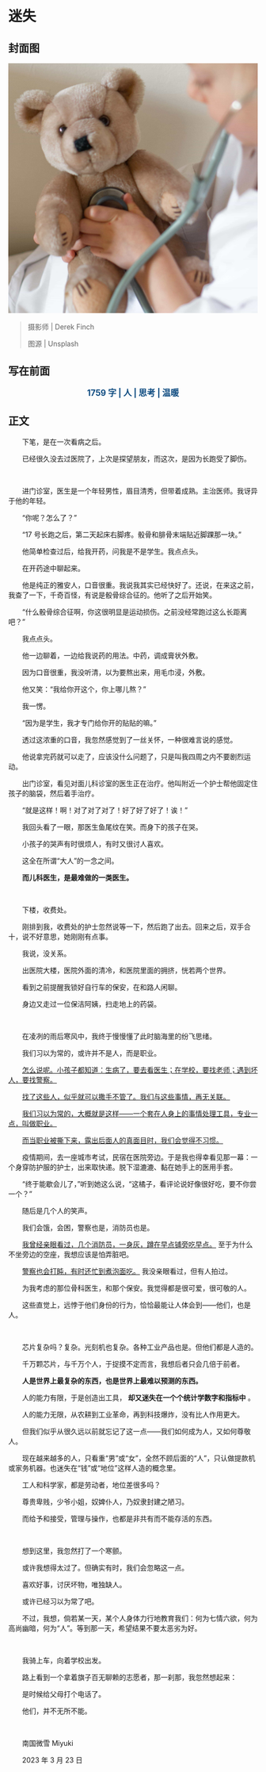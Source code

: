 # 迷失

## 封面图

![](https://raw.githubusercontent.com/TinySnow/GithubImageHosting/main/blog/articles/literature/derek-finch-Gi8Q8IfpxdY-unsplash.jpg)

> 摄影师 | Derek Finch
>
> 图源 | Unsplash

## 写在前面

<p style="color:#0f4c81; text-align:center; font-weight:bold; font-size:larger;">1759 字 | 人 | 思考 | 温暖</p>

## 正文

　　下笔，是在一次看病之后。

　　已经很久没去过医院了，上次是探望朋友，而这次，是因为长跑受了脚伤。

<br />

　　进门诊室，医生是一个年轻男性，眉目清秀，但带着成熟。主治医师。我讶异于他的年轻。

　　“你呢？怎么了？”

　　“17 号长跑之后，第二天起床右脚疼。骰骨和腓骨末端贴近脚踝那一块。”

　　他简单检查过后，给我开药，问我是不是学生。我点点头。

　　在开药途中聊起来。

　　他是纯正的雅安人，口音很重。我说我其实已经快好了。还说，在来这之前，我查了一下，千奇百怪，有说是骰骨综合征的。他听了之后开始笑。

　　“什么骰骨综合征啊，你这很明显是运动损伤。之前没经常跑过这么长距离吧？”

　　我点点头。

　　他一边聊着，一边给我说药的用法。中药，调成膏状外敷。

　　因为口音很重，我没听清，以为要熬出来，用毛巾浸，外敷。

　　他又笑：“我给你开这个，你上哪儿熬？”

　　我一愣。

　　“因为是学生，我才专门给你开的贴贴的嘛。”

　　透过这浓重的口音，我忽然感觉到了一丝关怀，一种很难言说的感觉。

　　他说拿完药就可以走了，应该没什么问题了，只是叫我四周之内不要剧烈运动。

　　出门诊室，看见对面儿科诊室的医生正在治疗。他叫附近一个护士帮他固定住孩子的脑袋，然后着手治疗。

　　“就是这样！啊！对了对了对了！好了好了好了！诶！”

　　我回头看了一眼，那医生鱼尾纹在笑。而身下的孩子在哭。

　　小孩子的哭声有时很烦人，有时又很讨人喜欢。

　　这全在所谓“大人”的一念之间。

　　**而儿科医生，是最难做的一类医生。**

<br />

　　下楼，收费处。

　　刚排到我，收费处的护士忽然说等一下，然后跑了出去。回来之后，双手合十，说不好意思，她刚刚有点事。

　　我说，没关系。

　　出医院大楼，医院外面的清冷，和医院里面的拥挤，恍若两个世界。

　　看到之前提醒我锁好自行车的保安，在和路人闲聊。

　　身边又走过一位保洁阿姨，扫走地上的药袋。

<br />

　　在凌冽的雨后寒风中，我终于慢慢懂了此时脑海里的纷飞思绪。

　　我们习以为常的，或许并不是人，而是职业。

　　<u>怎么说呢。小孩子都知道：生病了，要去看医生；在学校，要找老师；遇到坏人，要找警察。</u>

　　<u>找了这些人，似乎就可以撒手不管了。我们与这些事情，再无关联。</u>

　　<u>我们习以为常的，大概就是这样——一个套在人身上的事情处理工具，专业一点，叫做职业。</u>

　　<u>而当职业被撕下来，露出后面人的真面目时，我们会觉得不习惯。</u>

　　疫情期间，去一座城市考试，民宿在医院旁边。于是我也得幸看见那一幕：一个身穿防护服的护士，出来取快递。脱下湿漉漉、黏在她手上的医用手套。

　　“终于能歇会儿了，”听到她这么说，“这橘子，看评论说好像很好吃，要不你尝一个？”

　　随后是几个人的笑声。

　　我们会饿，会困，警察也是，消防员也是。

　　<u>我曾经亲眼看过，几个消防员，一身灰，蹲在早点铺旁吃早点。</u> 至于为什么不坐旁边的空座，我想应该是怕弄脏吧。

　　<u>警察也会打盹，有时还忙到煮泡面吃。</u> 我没亲眼看过，但有人拍过。

　　为我考虑的那位骨科医生，和那个保安。我觉得都是很可爱，很可敬的人。

　　这些直觉上，远悖于他们身份的行为，恰恰最能让人体会到——他们，也是人。

<br />

　　芯片复杂吗？复杂。光刻机也复杂。各种工业产品也是。但他们都是人造的。

　　千万颗芯片，与千万个人，于捉摸不定而言，我想后者只会几倍于前者。

　　**人是世界上最复杂的东西，也是世界上最难以预测的东西。**

　　人的能力有限，于是创造出工具， **却又迷失在一个个统计学数字和指标中** 。

　　人的能力无限，从农耕到工业革命，再到科技爆炸，没有比人作用更大。

　　但我们似乎从很久远以前就忘记了这一点——我们如何成为人，又如何尊敬人。

　　现在越来越多的人，只看重“男”或“女”，全然不顾后面的“人”，只认做提款机或家务机器。也迷失在“钱”或“地位”这样人造的概念里。

　　工人和科学家，都是劳动者，地位差很多吗？

　　尊贵卑贱，少爷小姐，奴婢仆人，乃奴隶封建之陋习。

　　而给予和接受，管理与操作，也都是非共有而不能存活的东西。

<br />

　　想到这里，我忽然打了一个寒颤。

　　或许我想得太过了。但确实有时，我们会忽略这一点。

　　喜欢好事，讨厌坏物，唯独缺人。

　　或许已经习以为常了吧。

　　不过，我想，倘若某一天，某个人身体力行地教育我们：何为七情六欲，何为高尚幽暗，何为“人”。等到那一天，希望结果不要太恶劣为好。

<br />

　　我骑上车，向着学校出发。

　　路上看到一个拿着旗子百无聊赖的志愿者，那一刹那，我忽然想起来：

　　是时候给父母打个电话了。

　　他们，并不无所不能。


<br />


　　南国微雪 Miyuki

　　2023 年 3 月 23 日